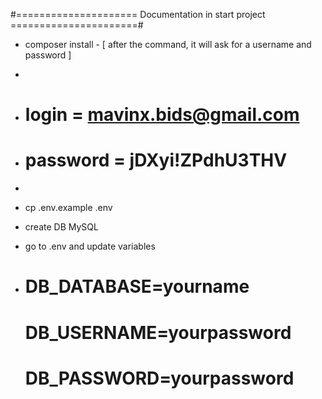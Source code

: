 
#===================== Documentation in start project ======================#

- composer install - [ after the command, it will ask for a username and password ]
-
-   # login = mavinx.bids@gmail.com   
-   # password = jDXyi!ZPdhU3THV 
-

- cp .env.example .env

- create DB MySQL

- go to .env and update variables 
- 
    # DB_DATABASE=yourname
    # DB_USERNAME=yourpassword
    # DB_PASSWORD=yourpassword
    
